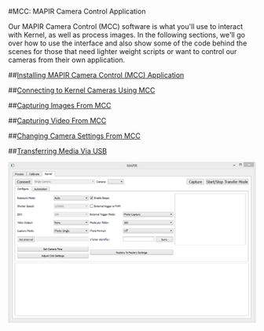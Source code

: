 #MCC: MAPIR Camera Control Application

Our MAPIR Camera Control (MCC) software is what you'll use to interact with Kernel, as well as process images. In the following sections, we'll go over how to use the interface and also show some of the code behind the scenes for those that need lighter weight scripts or want to control our cameras from their own application.

##[Installing MAPIR Camera Control (MCC) Application](../interfacing-with-kernel/software-interface/mcc/installation.html)

##[Connecting to Kernel Cameras Using MCC](../interfacing-with-kernel/software-interface/mcc/connecting-to-kernel.html)

##[Capturing Images From MCC](../interfacing-with-kernel/software-interface/mcc/capturing-images.html)

##[Capturing Video From MCC](../interfacing-with-kernel/software-interface/mcc/capturing-video.html)

##[Changing Camera Settings From MCC](../interfacing-with-kernel/software-interface/mcc/changing-camera-settings.html)

##[Transferring Media Via USB](../interfacing-with-kernel/software-interface/mcc/transferring-media.html)


![](/assets/KernelTabSnip.PNG)